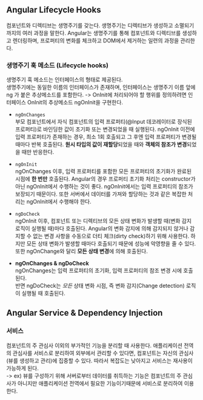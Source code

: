 ## Angular Lifecycle Hooks  

컴포넌트와 디렉티브는 생명주기를 갖는다. 생명주기는 디렉티브가 생성하고 소멸되기까지의 여러 과정을 말한다. Angular는 생명주기를 통해 컴포넌트와 디렉티브를 생성하고 렌더링하며, 프로퍼티의 변화를 체크하고 DOM에서 제거하는 일련의 과정을 관리한다. 

### 생명주기 훅 메소드 (Lifecycle hooks)  
생명주기 훅 메소드는 인터페이스의 형태로 제공된다.  
생명주기에는 동일한 이름의 인터페이스가 존재하며, 인터페이스는 생명주기 이름 앞에 ng 가 붙은 추상메소드를 포함한다. -> OnInit에 처리되어야 할 행위를 정의하려면 인터페이스 OnInit의 추상메소드 ngOnInit을 구현한다.  

- `ngOnChanges`  
  부모 컴포넌트에서 자식 컴포넌트의 입력 프로퍼티(@Input 데코레이터로 장식된 프로퍼티)로 바인딩한 값이 초기화 또는 변경되었을 때 실행된다. ngOnInit 이전에 입력 프로퍼티가 존재하는 경우, 최소 1회 호출되고 그 후엔 입력 프로퍼티가 변경될 때마다 반복 호출된다. **원시 타입의 값이 재할당**되었을 때와 **객체의 참조가 변경**되었을 때만 반응한다. 

- `ngOnInit`  
  ngOnChanges 이후, 입력 프로퍼티를 포함한 모든 프로퍼티의 초기화가 완료된 시점에 **한 번만** 호출된다. Angular의 경우 프로퍼티 초기화 처리는 constructor가 아닌 ngOnInit에서 수행하는 것이 좋다. ngOnInit에서는 입력 프로퍼티의 참조가 보장되기 때문이다. 또한 서버에서 데이터를 가져와 할당하는 것과 같은 복잡한 처리는 ngOnInit에서 수행해야 한다.  

- `ngDoCheck`  
  ngOnInit 이후, 컴포넌트 또는 디렉티브의 모든 상태 변화가 발생할 때(변화 감지 로직이 실행될 때)마다 호출된다. Angular의 변화 감지에 의해 감지되지 않거나 감지할 수 없는 변경 사항을 수동으로 더티 체크(dirty check)하기 위해 사용한다. 하지만 모든 상태 변화가 발생할 때마다 호출되기 때문에 성능에 악영향을 줄 수 있다. 또한 ngOnChange와 달리 **모든 상태 변경**에 의해 호출된다.  

- **ngOnChanges & ngDoCheck**  
  ngOnChanges는 입력 프로퍼티의 초기화, 입력 프로퍼티의 참조 변경 시에 호출된다.  
  반면 ngDoCheck는 *모든* 상태 변화 시점, 즉 변화 감지(Change detection) 로직이 실행될 때 호출된다.  


## Angular Service & Dependency Injection  

### 서비스  
컴포넌트의 주 관심사 이외의 부가적인 기능을 분리할 때 사용한다. 애플리케이션 전역의 관심사를 서비스로 분리하여 외부에서 관리할 수 있다면, 컴포넌트는 자신의 관심사(뷰를 생성하고 관리)에 집중할 수 있다. 따라서 복잡도는 낮아지고 서비스는 재사용이 가능하게 된다.  
  -> ex) 뷰를 구성하기 위해 서버로부터 데이터를 취득하는 기능은 컴포넌트의 주 관심사가 아니지만 애플리케이션 전역에서 필요한 기능이기때문에 서비스로 분리하여 이용한다.  


